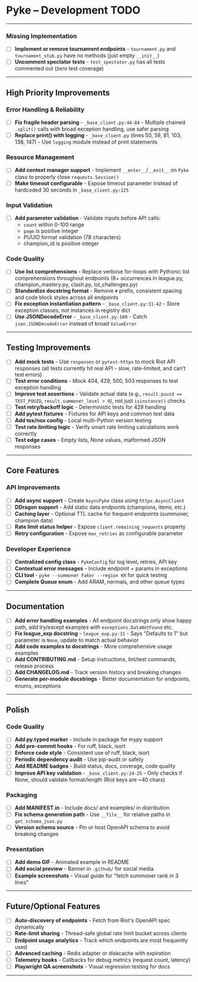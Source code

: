 # Pyke – Development TODO

---

### Missing Implementation

- [ ] **Implement or remove tournament endpoints** - `tournament.py` and `tournament_stub.py` have no methods (just empty `__init__`)
- [ ] **Uncomment spectator tests** - `test_spectator.py` has all tests commented out (zero test coverage)

---

## High Priority Improvements

### Error Handling & Reliability

- [ ] **Fix fragile header parsing** - `_base_client.py:44-84` - Multiple chained `.split()` calls with broad exception handling, use safer parsing
- [ ] **Replace print() with logging** - `_base_client.py` (lines 50, 59, 81, 103, 138, 147) - Use `logging` module instead of print statements

### Resource Management

- [ ] **Add context manager support** - Implement `__enter__`/`__exit__` on `Pyke` class to properly close `requests.Session()`
- [ ] **Make timeout configurable** - Expose timeout parameter instead of hardcoded 30 seconds in `_base_client.py:125`

### Input Validation

- [ ] **Add parameter validation** - Validate inputs before API calls:
  - `count` within 0-100 range
  - `page` is positive integer
  - PUUID format validation (78 characters)
  - champion_id is positive integer

### Code Quality

- [ ] **Use list comprehensions** - Replace verbose for-loops with Pythonic list comprehensions throughout endpoints (8+ occurrences in league.py, champion_mastery.py, clash.py, lol_challenges.py)
- [ ] **Standardize docstring format** - Remove `#` prefix, consistent spacing and code block styles across all endpoints
- [ ] **Fix exception instantiation pattern** - `_base_client.py:31-42` - Store exception classes, not instances in registry dict
- [ ] **Use JSONDecodeError** - `_base_client.py:109` - Catch `json.JSONDecodeError` instead of broad `ValueError`

---

## Testing Improvements

- [ ] **Add mock tests** - Use `responses` or `pytest-httpx` to mock Riot API responses (all tests currently hit real API - slow, rate-limited, and can't test errors)
- [ ] **Test error conditions** - Mock 404, 429, 500, 503 responses to test exception handling
- [ ] **Improve test assertions** - Validate actual data (e.g., `result.puuid == TEST_PUUID`, `result.summoner_level > 0`), not just `isinstance()` checks
- [ ] **Test retry/backoff logic** - Deterministic tests for 429 handling
- [ ] **Add pytest fixtures** - Fixtures for API keys and common test data
- [ ] **Add tox/nox config** - Local multi-Python version testing
- [ ] **Test rate limiting logic** - Verify smart rate limiting calculations work correctly
- [ ] **Test edge cases** - Empty lists, None values, malformed JSON responses

---

## Core Features

### API Improvements

- [ ] **Add async support** - Create `AsyncPyke` class using `httpx.AsyncClient`
- [ ] **DDragon support** - Add static data endpoints (champions, items, etc.)
- [ ] **Caching layer** - Optional TTL cache for frequent endpoints (summoner, champion data)
- [ ] **Rate limit status helper** - Expose `client.remaining_requests` property
- [ ] **Retry configuration** - Expose `max_retries` as configurable parameter

### Developer Experience

- [ ] **Centralized config class** - `PykeConfig` for log level, retries, API key
- [ ] **Contextual error messages** - Include endpoint + params in exceptions
- [ ] **CLI tool** - `pyke --summoner Faker --region KR` for quick testing
- [ ] **Complete Queue enum** - Add ARAM, normals, and other queue types

---

## Documentation

- [ ] **Add error handling examples** - All endpoint docstrings only show happy path, add try/except examples with `exceptions.DataNotFound` etc.
- [ ] **Fix league_exp docstring** - `league_exp.py:31` - Says "Defaults to 1" but parameter is `None`, update to match actual behavior
- [ ] **Add code examples to docstrings** - More comprehensive usage examples
- [ ] **Add CONTRIBUTING.md** - Setup instructions, lint/test commands, release process
- [ ] **Add CHANGELOG.md** - Track version history and breaking changes
- [ ] **Generate per-module docstrings** - Better documentation for endpoints, enums, exceptions

---

## Polish

### Code Quality

- [ ] **Add py.typed marker** - Include in package for mypy support
- [ ] **Add pre-commit hooks** - For ruff, black, isort
- [ ] **Enforce code style** - Consistent use of ruff, black, isort
- [ ] **Periodic dependency audit** - Use pip-audit or safety
- [ ] **Add README badges** - Build status, docs, coverage, code quality
- [ ] **Improve API key validation** - `_base_client.py:24-25` - Only checks if None, should validate format/length (Riot keys are ~40 chars)

### Packaging

- [ ] **Add MANIFEST.in** - Include docs/ and examples/ in distribution
- [ ] **Fix schema generation path** - Use `__file__` for relative paths in `get_schema_json.py`
- [ ] **Version schema source** - Pin or host OpenAPI schema to avoid breaking changes

### Presentation

- [ ] **Add demo GIF** - Animated example in README
- [ ] **Add social preview** - Banner in `.github/` for social media
- [ ] **Example screenshots** - Visual guide for "fetch summoner rank in 3 lines"

---

## Future/Optional Features

- [ ] **Auto-discovery of endpoints** - Fetch from Riot's OpenAPI spec dynamically
- [ ] **Rate-limit sharing** - Thread-safe global rate limit bucket across clients
- [ ] **Endpoint usage analytics** - Track which endpoints are most frequently used
- [ ] **Advanced caching** - Redis adapter or diskcache with expiration
- [ ] **Telemetry hooks** - Callbacks for debug metrics (request count, latency)
- [ ] **Playwright QA screenshots** - Visual regression testing for docs

---
